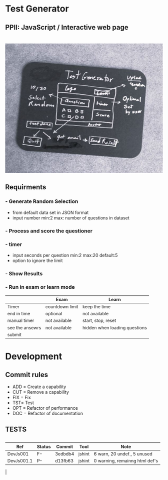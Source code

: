 # Test Generator
## PPII: JavaScript / Interactive web page
#
![Alt text](assets/images/idea.jpg)

## Requirments
### - Generate Random Selection 
* from default data set in JSON format
* input number min:2 max: number of questions in dataset  
### - Process and score the questioner
### - timer
* input seconds per question min:2 max:20 default:5
* option to ignore the limit 
### - Show Results
### - Run in exam or learn mode


|                  | Exam                  | Learn                |
| -------          | ---------             |-------------         |
| Timer            | countdown limit       | keep the time        |
| end in time      | optional              | not available        |
| manual timer     | not available         | start, stop, reset   |
| see the ansewrs  | not available         | hidden when loading questions   |
| submit           | 
 
#
# Development
## Commit rules
* ADD = Create a capability 
* CUT = Remove a capability 
* FIX = Fix 
* TST= Test 
* OPT = Refactor of performance
* DOC = Refactor of documentation







## TESTS
##
     
|     Ref    | Status | Commit  | Tool    | Note                            |      
| -----------|--------|---------|---------|---------------------------------|
| DevJs001   | F-     | 3edbdb4 | jshint  | 6 warn, 20 undef., 5 unused     |    
| DevJs001.1 | P-     | d13fb63 | jshint  | 0 warning, remainng html def's  |
|
